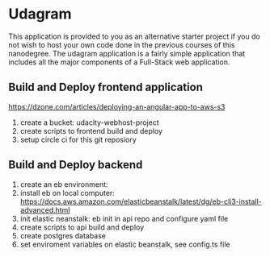 # Udagram

This application is provided to you as an alternative starter project if you do not wish to host your own code done in the previous courses of this nanodegree. The udagram application is a fairly simple application that includes all the major components of a Full-Stack web application.

## Build and Deploy frontend application
https://dzone.com/articles/deploying-an-angular-app-to-aws-s3

1. create a bucket: udacity-webhost-project
2. create scripts to frontend build and deploy
3. setup circle ci for this git reposiory

## Build and Deploy backend
1. create an eb environment:
2. install eb on local computer: https://docs.aws.amazon.com/elasticbeanstalk/latest/dg/eb-cli3-install-advanced.html
3. init elastic neanstalk: eb init in api repo and configure yaml file
4. create scripts to api build and deploy
5. create postgres database
6. set enviroment variables on elastic beanstalk, see config.ts file
